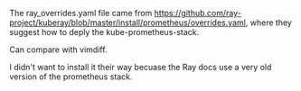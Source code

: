 The ray_overrides.yaml file came from https://github.com/ray-project/kuberay/blob/master/install/prometheus/overrides.yaml, where they suggest how to deply the kube-prometheus-stack.

Can compare with vimdiff.

I didn't want to install it their way becuase the Ray docs use a very old version of the prometheus stack.